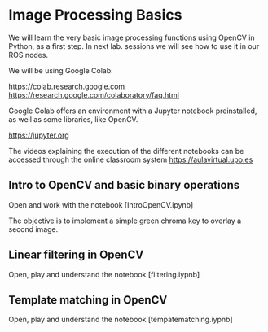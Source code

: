 # Image Processing Basics
We will learn the very basic image processing functions using OpenCV in Python, as a first step. In next lab. sessions we will see how to use it in our ROS nodes.

We will be using Google Colab:

https://colab.research.google.com
https://research.google.com/colaboratory/faq.html

Google Colab offers an environment with a Jupyter notebook preinstalled, as well as some libraries, like OpenCV.

https://jupyter.org

The videos explaining the execution of the different notebooks can be accessed through the online classroom system https://aulavirtual.upo.es

## Intro to OpenCV and basic binary operations

Open and work with the notebook [IntroOpenCV.ipynb]

The objective is to implement a simple green chroma key to overlay a second image.


## Linear filtering in OpenCV

Open, play and understand the notebook [filtering.iypnb]

## Template matching in OpenCV

Open, play and understand the notebook [tempatematching.iypnb]
